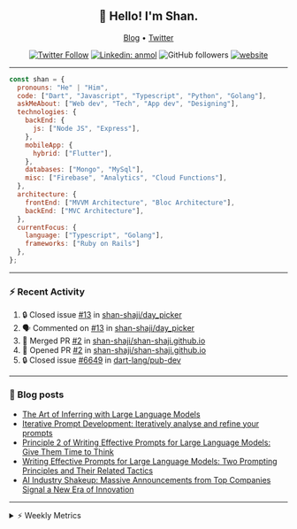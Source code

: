 <h2 align="center">👋 Hello! I'm Shan.</h2>
<p align="center">
  <a href="https://medium.com/feed/@shan-shaji">Blog</a> •
  <a href="https://twitter.com/intent/follow?screen_name=shan__shaji">Twitter</a>
</p>

<p align="center"><a href="https://twitter.com/intent/follow?screen_name=shan__shaji"><img src="https://img.shields.io/twitter/follow/shan__shaji?style=flat" alt="Twitter Follow"></a>
<a href="https://www.linkedin.com/in/shan-shaji/"><img src="https://img.shields.io/badge/shan-shaji?style=flat-square&amp;logo=Linkedin&amp;logoColor=white&amp;link=https://www.linkedin.com/in/shan-shaji/" alt="Linkedin: anmol"></a>
<img src="https://img.shields.io/github/followers/shan-shaji?label=Follow&amp;style=social" alt="GitHub followers">
<a href="http://shan-shaji.github.io/"><img src="https://img.shields.io/badge/Website-46a2f1.svg?&amp;style=flat-square&amp;logo=Google-Chrome&amp;logoColor=white&amp;link=http://shan-shaji.github.io/" alt="website"></a></p>

<hr>

```javascript
const shan = {
  pronouns: "He" | "Him",
  code: ["Dart", "Javascript", "Typescript", "Python", "Golang"],
  askMeAbout: ["Web dev", "Tech", "App dev", "Designing"],
  technologies: {
    backEnd: {
      js: ["Node JS", "Express"],
    },
    mobileApp: {
      hybrid: ["Flutter"],
    },
    databases: ["Mongo", "MySql"],
    misc: ["Firebase", "Analytics", "Cloud Functions"],
  },
  architecture: {
    frontEnd: ["MVVM Architecture", "Bloc Architecture"],
    backEnd: ["MVC Architecture"],
  },
  currentFocus: {
    language: ["Typescript", "Golang"],
    frameworks: ["Ruby on Rails"]
  },
};
```

---

### ⚡ Recent Activity

<!--START_SECTION:activity-->
1. 🔒 Closed issue [#13](https://github.com/shan-shaji/day_picker/issues/13) in [shan-shaji/day_picker](https://github.com/shan-shaji/day_picker)
2. 🗣 Commented on [#13](https://github.com/shan-shaji/day_picker/issues/13) in [shan-shaji/day_picker](https://github.com/shan-shaji/day_picker)
3. 🎉 Merged PR [#2](https://github.com/shan-shaji/shan-shaji.github.io/pull/2) in [shan-shaji/shan-shaji.github.io](https://github.com/shan-shaji/shan-shaji.github.io)
4. 💪 Opened PR [#2](https://github.com/shan-shaji/shan-shaji.github.io/pull/2) in [shan-shaji/shan-shaji.github.io](https://github.com/shan-shaji/shan-shaji.github.io)
5. 🔒 Closed issue [#6649](https://github.com/dart-lang/pub-dev/issues/6649) in [dart-lang/pub-dev](https://github.com/dart-lang/pub-dev)
<!--END_SECTION:activity-->

---

### 📕 Blog posts

<!-- BLOG-POST-LIST:START -->
- [The Art of Inferring with Large Language Models](https://dev.to/arkroot/the-art-of-inferring-with-large-language-models-243m)
- [Iterative Prompt Development: Iteratively analyse and refine your prompts](https://dev.to/arkroot/iterative-prompt-development-iteratively-analyse-and-refine-your-prompts-3ibl)
- [Principle 2 of Writing Effective Prompts for Large Language Models: Give Them Time to Think](https://dev.to/arkroot/principle-2-of-writing-effective-prompts-for-large-language-models-give-them-time-to-think-25j3)
- [Writing Effective Prompts for Large Language Models: Two Prompting Principles and Their Related Tactics](https://dev.to/arkroot/writing-effective-prompts-for-large-language-models-two-prompting-principles-and-their-related-tactics-151a)
- [AI Industry Shakeup: Massive Announcements from Top Companies Signal a New Era of Innovation](https://dev.to/shanshaji/ai-industry-shakeup-massive-announcements-from-top-companies-signal-a-new-era-of-innovation-pj7)
<!-- BLOG-POST-LIST:END -->

<hr>
<details>
    <summary>⚡ Weekly Metrics</summary>
    <p>
    
<!--START_SECTION:waka-->
![Code Time](http://img.shields.io/badge/Code%20Time-2%2C200%20hrs%2044%20mins-blue)

![Profile Views](http://img.shields.io/badge/Profile%20Views-1-blue)

**🐱 My GitHub Data** 

> 📦 ? Used in GitHub's Storage 
 > 
> 🏆 386 Contributions in the Year 2023
 > 
> 💼 Opted to Hire
 > 
> 📜 139 Public Repositories 
 > 
> 🔑 0 Private Repositories 
 > 
**I'm a Night 🦉** 

```text
🌞 Morning                4401 commits        ███░░░░░░░░░░░░░░░░░░░░░░   11.38 % 
🌆 Daytime                10503 commits       ███████░░░░░░░░░░░░░░░░░░   27.15 % 
🌃 Evening                17736 commits       ███████████░░░░░░░░░░░░░░   45.85 % 
🌙 Night                  6044 commits        ████░░░░░░░░░░░░░░░░░░░░░   15.62 % 
```
📅 **I'm Most Productive on Thursday** 

```text
Monday                   5500 commits        ████░░░░░░░░░░░░░░░░░░░░░   14.22 % 
Tuesday                  6205 commits        ████░░░░░░░░░░░░░░░░░░░░░   16.04 % 
Wednesday                4838 commits        ███░░░░░░░░░░░░░░░░░░░░░░   12.51 % 
Thursday                 8162 commits        █████░░░░░░░░░░░░░░░░░░░░   21.10 % 
Friday                   6665 commits        ████░░░░░░░░░░░░░░░░░░░░░   17.23 % 
Saturday                 3576 commits        ██░░░░░░░░░░░░░░░░░░░░░░░   09.24 % 
Sunday                   3738 commits        ██░░░░░░░░░░░░░░░░░░░░░░░   09.66 % 
```


📊 **This Week I Spent My Time On** 

```text
🕑︎ Time Zone: Asia/Kolkata

💬 Programming Languages: 
TypeScript               22 hrs 15 mins      ███████████░░░░░░░░░░░░░░   42.91 % 
Dart                     21 hrs 5 mins       ██████████░░░░░░░░░░░░░░░   40.68 % 
JSON                     4 hrs 44 mins       ██░░░░░░░░░░░░░░░░░░░░░░░   09.15 % 
ERB                      51 mins             ░░░░░░░░░░░░░░░░░░░░░░░░░   01.65 % 
YAML                     39 mins             ░░░░░░░░░░░░░░░░░░░░░░░░░   01.26 % 

🔥 Editors: 
VS Code                  29 hrs 4 mins       ██████████████░░░░░░░░░░░   56.07 % 
Android Studio           22 hrs 46 mins      ███████████░░░░░░░░░░░░░░   43.93 % 

🐱‍💻 Projects: 
homeday-functions        27 hrs 33 mins      █████████████░░░░░░░░░░░░   53.14 % 
turbo-flutter            22 hrs 46 mins      ███████████░░░░░░░░░░░░░░   43.91 % 
turbo                    1 hr 10 mins        █░░░░░░░░░░░░░░░░░░░░░░░░   02.28 % 
python                   11 mins             ░░░░░░░░░░░░░░░░░░░░░░░░░   00.38 % 
very_good_cli            7 mins              ░░░░░░░░░░░░░░░░░░░░░░░░░   00.24 % 

💻 Operating System: 
Mac                      51 hrs 51 mins      █████████████████████████   100.00 % 
```

**I Mostly Code in Dart** 

```text
Dart                     54 repos            ████████████░░░░░░░░░░░░░   46.55 % 
Python                   5 repos             █░░░░░░░░░░░░░░░░░░░░░░░░   04.31 % 
Ruby                     3 repos             █░░░░░░░░░░░░░░░░░░░░░░░░   02.59 % 
Go                       3 repos             █░░░░░░░░░░░░░░░░░░░░░░░░   02.59 % 
Shell                    1 repo              ░░░░░░░░░░░░░░░░░░░░░░░░░   00.86 % 
```




 Last Updated on 10/06/2023 18:49:45 UTC
<!--END_SECTION:waka-->

</p>
 </details>
